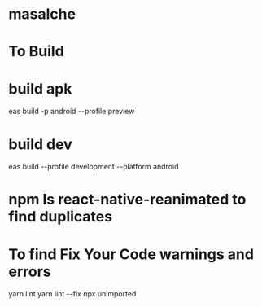 # masalche
# To Build
# build apk
eas build -p android --profile preview
# build dev
eas build --profile development --platform android
# npm ls react-native-reanimated to find duplicates
# To find Fix Your Code warnings and errors
yarn lint
yarn lint --fix
npx unimported